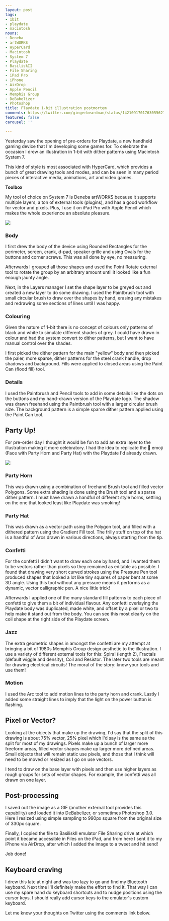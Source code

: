 ```yaml
---
layout: post
tags:
- 1bit
- playdate
- macintosh
nouns:
- Deneba
- artWORKS
- HyperCard
- Macintosh
- System 7
- Playdate
- BasiliskII
- File Sharing
- iPad Pro
- iPhone
- AirDrop
- Apple Pencil
- Memphis Group
- DeBabelizer
- Photoshop
title: Playdate 1-bit illustration postmortem
comments: https://twitter.com/gingerbeardman/status/1421091701763055621
featured: false
carousel: ''

---
```

Yesterday saw the opening of pre-orders for Playdate, a new handheld gaming device that I'm developing some games for. To celebrate the occasion I drew an illustration in 1-bit with dither patterns using Macintosh System 7.

This kind of style is most associated with HyperCard, which provides a bunch of great drawing tools and modes, and can be seen in many period pieces of interactive media, animations, art and video games.

**Toolbox**

My tool of choice on System 7 is Deneba artWORKS because it supports multiple layers, a ton of external tools (plugins), and has a good workflow for vector and pixels. Plus, I use it on iPad Pro with Apple Pencil which makes the whole experience an absolute pleasure.

![](/images/playdate-pre-2x.png)

### Body

I first drew the body of the device using Rounded Rectangles for the perimeter, screen, crank, d-pad, speaker grille and using Ovals for the buttons and corner screws. This was all done by eye, no measuring.

Afterwards I grouped all those shapes and used the Point Rotate external tool to rotate the group by an arbitrary amount until it looked like a fun enough jaunty angle.

Next, in the Layers manager I set the shape layer to be greyed out and created a new layer to do some drawing. I used the Paintbrush tool with small circular brush to draw over the shapes by hand, erasing any mistakes and redrawing some sections of lines until I was happy.

### Colouring

Given the nature of 1-bit there is no concept of colours only patterns of black and white to simulate different shades of grey. I could have drawn in colour and had the system convert to dither patterns, but I want to have manual control over the shades.

I first picked the dither pattern for the main "yellow" body and then picked the paler, more sparse, dither patterns for the steel crank handle, drop shadows and background. Fills were applied to closed areas using the Paint Can (flood fill) tool.

### Details

I used the Paintbrush and Pencil tools to add in some details like the dots on the buttons and my hand-drawn version of the Playdate logo. The shadow was drawn freehand using the Paintbrush tool with a larger circular brush size. The background pattern is a simple sparse dither pattern applied using the Paint Can tool.

## Party Up!

For pre-order day I thought it would be fun to add an extra layer to the illustration making it more celebratory. I had the idea to replicate the 🥳 emoji (Face with Party Horn and Party Hat) with the Playdate I'd already drawn.

![](/images/playdate-2x.png)

### Party Horn

This was drawn using a combination of freehand Brush tool and filled vector Polygons. Some extra shading is done using the Brush tool and a sparse dither pattern. I must have drawn a handful of different style horns, settling on the one that looked least like Playdate was smoking!

### Party Hat

This was drawn as a vector path using the Polygon tool, and filled with a dithered pattern using the Gradient Fill tool. The frilly stuff on top of the hat is a handful of Arcs drawn in various directions, always starting from the tip.

### Confetti

For the confetti I didn't want to draw each one by hand, and I wanted them to be vectors rather than pixels so they remained as editable as possible. I found that drawing very short curved strokes using the Pressure Pen tool produced shapes that looked a lot like tiny squares of paper bent at some 3D angle. Using this tool without any pressure means it performs as a dynamic, vector calligraphic pen. A nice little trick!

Afterwards I applied one of the many standard fill patterns to each piece of confetti to give them a bit of individual flavour. Any confetti overlaying the Playdate body was duplicated, made white, and offset by a pixel or two to help make it stand out from the body. You can see this most clearly on the coil shape at the right side of the Playdate screen.

### Jazz

The extra geometric shapes in amongst the confetti are my attempt at bringing a bit of 1980s Memphis Group design aesthetic to the illustration. I use a variety of different external tools for this: Spiral (length 2), Fractals (default wiggle and density), Coil and Resistor. The later two tools are meant for drawing electrical circuits! The moral of the story: know your tools and use them!

### Motion

I used the Arc tool to add motion lines to the party horn and crank. Lastly I added some straight lines to imply that the light on the power button is flashing.

## Pixel or Vector?

Looking at the objects that make up the drawing, I'd say that the split of this drawing is about 75% vector, 25% pixel which I'd say is the same as the split for most of my drawings. Pixels make up a bunch of larger more freeform areas, filled vector shapes make up larger more defined areas. Small objects that will remain static use pixels, and those that I think will need to be moved or resized as I go on use vectors.

I tend to draw on the base layer with pixels and then use higher layers as rough groups for sets of vector shapes. For example, the confetti was all drawn on one layer.

## Post-processing

I saved out the image as a GIF (another external tool provides this capability) and loaded it into DeBabelizer, or sometimes Photoshop 3.0. Here I resized using simple sampling to 990px square from the original size of 330px square.

Finally, I copied the file to BasiliskII emulator File Sharing drive at which point it became accessible in Files on the iPad, and from here I sent it to my iPhone via AirDrop, after which I added the image to a tweet and hit send!

Job done!

## Keyboard craving

I drew this late at night and was too lazy to go and find my Bluetooth keyboard. Next time I'll definitely make the effort to find it. That way I can use my spare hand do keyboard shortcuts and to nudge positions using the cursor keys. I should really add cursor keys to the emulator's custom keyboard.

Let me know your thoughts on Twitter using the comments link below.